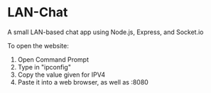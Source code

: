 # LAN-Chat
 A small LAN-based chat app using Node.js, Express, and Socket.io

To open the website:
1. Open Command Prompt
2. Type in "ipconfig"
3. Copy the value given for IPV4
4. Paste it into a web browser, as well as :8080
